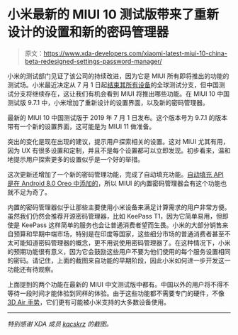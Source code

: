 # 小米最新的 MIUI 10 测试版带来了重新设计的设置和新的密码管理器

> 原文：<https://www.xda-developers.com/xiaomi-latest-miui-10-china-beta-redesigned-settings-password-manager/>

小米的测试部门见证了该公司的持续改进，因为它是 MIUI 所有即将推出的功能的测试场。小米最近决定从 7 月 1 日起[结束其所有设备](https://www.xda-developers.com/xiaomi-ending-miui-global-beta-all-smartphones-july/)的全球测试分支，但中国测试分支将继续存在，这让我们有机会看到 MIUI 将推出哪些功能。在 MIUI 10 中国测试版 9.7.1 中，小米增加了重新设计的设置界面，以及新的密码管理器。

最新的 MIUI 10 中国测试版于 2019 年 7 月 1 日发布。这个版本号为 9.7.1 的版本带有一个新的设置界面，这可能是为 MIUI 11 做准备。

突出的变化是现在出现的建议，提示用户探索相关的设置。这对 MIUI 尤其有用，因为 UX 有很多设置和定制，并且不是每个设置都可以立即发现。初步看来，温和地提示用户探索更多的设置似乎是一个好的举措。

这次更新还增加了一个新的密码管理功能，完成了自动填充功能。[自动填充 API 是在 Android 8.0 Oreo 中添加的](https://www.xda-developers.com/google-announces-android-o-developer-preview-1-available-for-supported-devices/)，所以 MIUI 的内置密码管理器会有这个功能也就不足为奇了。

内置的密码管理器似乎让那些主要使用小米设备来满足计算需求的用户非常方便。虽然我们仍然会推荐开源密码管理器，比如 KeePass T1，因为它简单易用，但即使是 KeePass 这样简单的服务也会让普通消费者望而生畏。小米的大部分销售来自预算和早期中端市场，特别是在印度等国家，这些细分市场的普通消费者甚至不太可能知道密码管理器的概念，更不用说使用密码管理器了。在这种情况下，小米的预期功能很有意义，因为它会鼓励这些用户不要为他们使用的每个服务设置相同的密码。请记住，上面的截图来自功能的早期阶段，因此小米如何进一步开发这一功能还有待观察。

上面提到的两个功能在最新的 MIUI 中文测试版中都有。中国以外的用户将不得不等待一段时间才能体验到同样的体验。由于这些功能都不需要专门的硬件，不像 [3D Air 手势](https://www.xda-developers.com/xiaomi-mi-9-miui-beta-3d-air-gesture/)，它们更有可能被小米支持的大多数设备使用。

* * *

*特别感谢 XDA 成员 [kacskrz](https://forum.xda-developers.com/member.php?u=8240900) 的截图。*